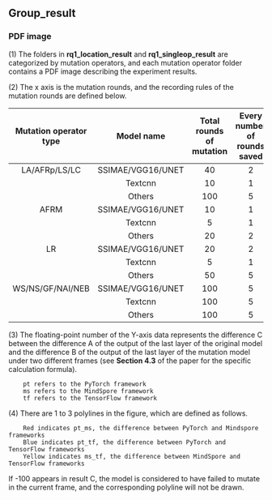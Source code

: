 ## Group_result

### PDF image

(1) The folders in **rq1_location_result** and **rq1_singleop_result** are categorized by mutation operators, and each mutation operator folder contains a PDF image describing the experiment results.

(2) The x axis is the mutation rounds, and the recording rules of the mutation rounds are defined below.

|Mutation operator type | Model name | Total rounds of mutation|Every number of rounds saved|
| :---:                 |    :----:  |          :---:          |   :---:                    |
| LA/AFRp/LS/LC         | SSIMAE/VGG16/UNET|40                 |                2           |
|          | Textcnn|10                 |                1           |
|          | Others|100                 |                5           |
| AFRM        | SSIMAE/VGG16/UNET|10                 |               1           |
|          | Textcnn|5                 |                1           |
|          | Others|20                 |                2           |
| LR        | SSIMAE/VGG16/UNET|20                 |                2           |
|          | Textcnn|5                |                1           |
|          | Others|50                 |                5           |
| WS/NS/GF/NAI/NEB       | SSIMAE/VGG16/UNET|100                 |                5          |
|          | Textcnn|100                |                5           |
|          | Others|100                 |                5           |

(3) The floating-point number of the Y-axis data represents the difference C between the difference A of the output of the last layer of the original model and the difference B of the output of the last layer of the mutation model under two different frames (see **Section 4.3** of the paper for the specific calculation formula).

        pt refers to the PyTorch framework
        ms refers to the MindSpore framework
        tf refers to the TensorFlow framework

(4) There are 1 to 3 polylines in the figure, which are defined as follows.

        Red indicates pt_ms, the difference between PyTorch and Mindspore frameworks
        Blue indicates pt_tf, the difference between PyTorch and TensorFlow frameworks
        Yellow indicates ms_tf, the difference between MindSpore and TensorFlow frameworks

If -100 appears in result C, the model is considered to have failed to mutate in the current frame, and the corresponding polyline will not be drawn.